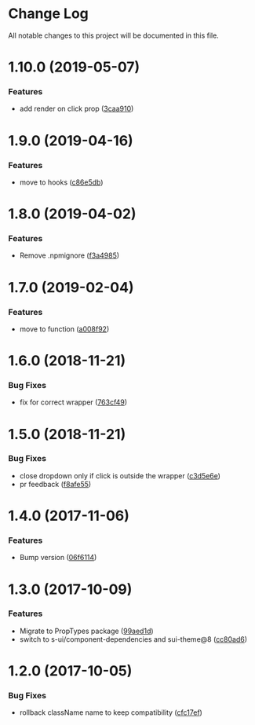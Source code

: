 # Change Log

All notable changes to this project will be documented in this file.

<a name="1.10.0"></a>
# 1.10.0 (2019-05-07)


### Features

* add render on click prop ([3caa910](https://github.com/SUI-Components/schibsted-spain-components/commit/3caa910))



<a name="1.9.0"></a>
# 1.9.0 (2019-04-16)


### Features

* move to hooks ([c86e5db](https://github.com/SUI-Components/schibsted-spain-components/commit/c86e5db))



<a name="1.8.0"></a>
# 1.8.0 (2019-04-02)


### Features

* Remove .npmignore ([f3a4985](https://github.com/SUI-Components/schibsted-spain-components/commit/f3a4985))



<a name="1.7.0"></a>
# 1.7.0 (2019-02-04)


### Features

* move to function ([a008f92](https://github.com/SUI-Components/schibsted-spain-components/commit/a008f92))



<a name="1.6.0"></a>
# 1.6.0 (2018-11-21)


### Bug Fixes

* fix for correct wrapper ([763cf49](https://github.com/SUI-Components/schibsted-spain-components/commit/763cf49))



<a name="1.5.0"></a>
# 1.5.0 (2018-11-21)


### Bug Fixes

* close dropdown only if click is outside the wrapper ([c3d5e6e](https://github.com/SUI-Components/schibsted-spain-components/commit/c3d5e6e))
* pr feedback ([f8afe55](https://github.com/SUI-Components/schibsted-spain-components/commit/f8afe55))



<a name="1.4.0"></a>
# 1.4.0 (2017-11-06)


### Features

* Bump version ([06f6114](https://github.com/SUI-Components/schibsted-spain-components/commit/06f6114))



<a name="1.3.0"></a>
# 1.3.0 (2017-10-09)


### Features

* Migrate to PropTypes package ([99aed1d](https://github.com/SUI-Components/schibsted-spain-components/commit/99aed1d))
* switch to s-ui/component-dependencies and sui-theme@8 ([cc80ad6](https://github.com/SUI-Components/schibsted-spain-components/commit/cc80ad6))



<a name="1.2.0"></a>
# 1.2.0 (2017-10-05)


### Bug Fixes

* rollback className name to keep compatibility ([cfc17ef](https://github.com/SUI-Components/schibsted-spain-components/commit/cfc17ef))



